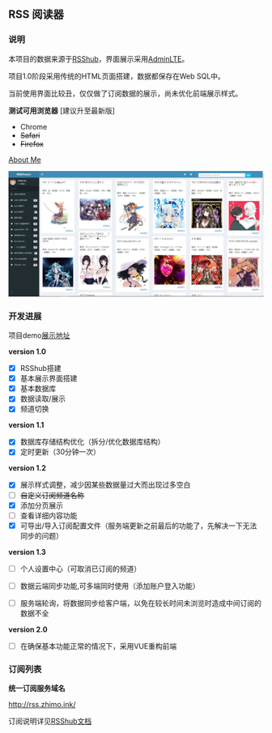 ## RSS 阅读器

### 说明

本项目的数据来源于[RSShub](https://github.com/DIYgod/RSSHub)，界面展示采用[AdminLTE](https://adminlte.io)。

项目1.0阶段采用传统的HTML页面搭建，数据都保存在Web SQL中。

当前使用界面比较丑，仅仅做了订阅数据的展示，尚未优化前端展示样式。

**测试可用浏览器** [建议升至最新版]

- Chrome 
- ~~Safari~~
- ~~Firefox~~

[About Me](https://zhimo.ink/about/)

![使用截图](/dist/img/v1.2.3.png)

### 开发进展

项目demo[展示地址](http://reader.zhimo.ink/)

**version 1.0**

- [x] RSShub搭建
- [x] 基本展示界面搭建
- [x] 基本数据库
- [x] 数据读取/展示
- [x] 频道切换

**version 1.1**

- [x] 数据库存储结构优化（拆分/优化数据库结构）
- [x] 定时更新（30分钟一次）

**version 1.2**

- [x] 展示样式调整，减少因某些数据量过大而出现过多空白
- [ ] ~~自定义订阅频道名称~~
- [x] 添加分页展示
- [ ] 查看详细内容功能
- [x] 可导出/导入订阅配置文件（服务端更新之前最后的功能了，先解决一下无法同步的问题）

**version 1.3**

- [ ] 个人设置中心（可取消已订阅的频道）
- [ ] 数据云端同步功能,可多端同时使用（添加账户登入功能）
- [ ] 服务端轮询，将数据同步给客户端，以免在较长时间未浏览时造成中间订阅的数据不全


**version 2.0**

- [ ] 在确保基本功能正常的情况下，采用VUE重构前端


### 订阅列表

**统一订阅服务域名**

http://rss.zhimo.ink/

订阅说明详见[RSShub文档](https://docs.rsshub.app/#社交媒体)

